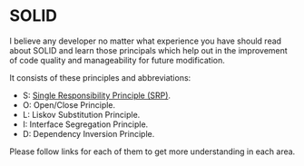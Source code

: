 # SOLID

I believe any developer no matter what experience you have should read about SOLID and learn those principals which help out in the improvement of code quality and manageability for future modification.

It consists of these principles and abbreviations:

- S: [Single Responsibility Principle (SRP)](SRP/README.md).
- O: Open/Close Principle.
- L: Liskov Substitution Principle.
- I: Interface Segregation Principle.
- D: Dependency Inversion Principle.

Please follow links for each of them to get more understanding in each area.